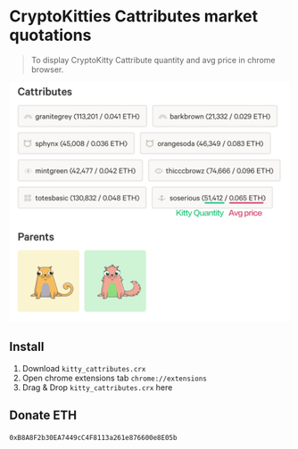 # CryptoKitties Cattributes market quotations

> To display CryptoKitty Cattribute quantity and avg price in chrome browser.

![screenshot](./cattributes.png)

## Install

1. Download `kitty_cattributes.crx`
2. Open chrome extensions tab `chrome://extensions`
3. Drag & Drop `kitty_cattributes.crx` here

## Donate ETH

`0xB8A8F2b30EA7449cC4F8113a261e876600e8E05b`
